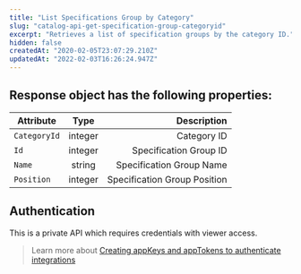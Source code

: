 ```yaml
---
title: "List Specifications Group by Category"
slug: "catalog-api-get-specification-group-categoryid"
excerpt: "Retrieves a list of specification groups by the category ID."
hidden: false
createdAt: "2020-02-05T23:07:29.210Z"
updatedAt: "2022-02-03T16:26:24.947Z"
---
```

## Response object has the following properties:


| Attribute    | Type        | Description |
| --------------- |:---------:| --------------------------------------:|
| `CategoryId` | integer |  Category ID |
| `Id` | integer | Specification Group ID |
| `Name` | string | Specification Group Name |
| `Position` | integer | Specification Group Position |


## Authentication

This is a private API which requires credentials with viewer access.


> Learn more about [Creating appKeys and appTokens to authenticate integrations](https://help.vtex.com/en/tutorial/creating-appkeys-and-apptokens-to-authenticate-integrations)